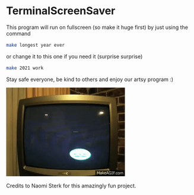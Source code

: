 # TerminalScreenSaver

This program will run on fullscreen (so make it huge first) by just using the command
```bash
make longest year ever 
```
or change it to this one if you need it (surprise surprise)
```bash
make 2021 work
```
Stay safe everyone, be kind to others and enjoy our artsy program :)

![](ArtsyContest/satisfying.gif)

Credits to Naomi Sterk for this amazingly fun project.
